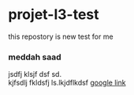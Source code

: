 # projet-l3-test
this repostory is new test for me
### meddah saad
jsdfj klsjf dsf sd.  
kjfsdlj fkldsfj ls.lkjdflkdsf
[google link](https://www.google.com/?hl=fr)

